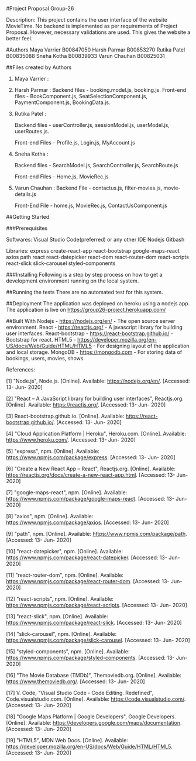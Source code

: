 #Project Proposal Group-26

Description: This project contains the user interface of the website MovieTime. No backend is implemented as per requirements of Project Proposal. However, necessary validations are used. This gives the website a better feel.


#Authors
Maya Varrier  B00847050
Harsh Parmar B00853270
Rutika Patel B00835088
Sneha Kotha B00839933
Varun Chauhan B00825031

##Files created by Authors
1. Maya Varrier :

2. Harsh Parmar :
   Backend files - booking.model.js, booking.js.
   Front-end files - BookComponent.js, SeatSelectionComponent.js, PaymentComponent.js, BookingData.js.

3. Rutika Patel : 

   Backend files - userController.js, sessionModel.js, userModel.js, userRoutes.js.
   
   Front-end Files - Profile.js, Login.js, MyAccount.js
   
4. Sneha Kotha :

   Backend files - SearchModel.js, SearchController.js, SearchRoute.js

   Front-end Files -  Home.js, MovieRec.js

5. Varun Chauhan : 
   Backend File - contactus.js, filter-movies.js, movie-details.js
   
   Front-End File - home.js, MovieRec.js, ContactUsComponent.js

   
   
##Getting Started

###Prerequisites

Softwares:
Visual Studio Code(preferred) or any other IDE
Nodejs
Gitbash

Libraries:
express
create-react-app
react-bootstrap
google-maps-react
axios
path
react
react-datepicker
react-dom
react-router-dom
react-scripts
react-slick
slick-carousel
styled-components

###Installing
Following is a step by step process on how to get a development environment running on the local system.

##Running the tests
There are no automated test for this system.

##Deployment
The application was deployed on heroku using a nodejs app. The application is live on https://group26-project.herokuapp.com/

##Built With
Nodejs - https://nodejs.org/en/ - The open source server environment.
React - https://reactjs.org/ - A javascript library for building user interfaces.
React-bootstrap - https://react-bootstrap.github.io/ - Bootstrap for react.
HTML5 - https://developer.mozilla.org/en-US/docs/Web/Guide/HTML/HTML5 - For designing layout of the application and local storage.
MongoDB - https://mongodb.com - For storing data of bookings, users, movies, shows.

References:

[1] "Node.js", Node.js. [Online]. Available: https://nodejs.org/en/. [Accessed: 13- Jun- 2020]

[2] "React – A JavaScript library for building user interfaces", Reactjs.org. [Online]. Available: https://reactjs.org/. [Accessed: 13- Jun- 2020]

[3] React-bootstrap.github.io. [Online]. Available: https://react-bootstrap.github.io/. [Accessed: 13- Jun- 2020]

[4] "Cloud Application Platform | Heroku", Heroku.com. [Online]. Available: https://www.heroku.com/. [Accessed: 13- Jun- 2020]

[5] "express", npm. [Online]. Available: https://www.npmjs.com/package/express. [Accessed: 13- Jun- 2020]

[6] "Create a New React App – React", Reactjs.org. [Online]. Available: https://reactjs.org/docs/create-a-new-react-app.html. [Accessed: 13- Jun- 2020]

[7] "google-maps-react", npm. [Online]. Available: https://www.npmjs.com/package/google-maps-react. [Accessed: 13- Jun- 2020]

[8] "axios", npm. [Online]. Available: https://www.npmjs.com/package/axios. [Accessed: 13- Jun- 2020]

[9] "path", npm. [Online]. Available: https://www.npmjs.com/package/path. [Accessed: 13- Jun- 2020]

[10] "react-datepicker", npm. [Online]. Available: https://www.npmjs.com/package/react-datepicker. [Accessed: 13- Jun- 2020]

[11] "react-router-dom", npm. [Online]. Available: https://www.npmjs.com/package/react-router-dom. [Accessed: 13- Jun- 2020]

[12] "react-scripts", npm. [Online]. Available: https://www.npmjs.com/package/react-scripts. [Accessed: 13- Jun- 2020]

[13] "react-slick", npm. [Online]. Available: https://www.npmjs.com/package/react-slick. [Accessed: 13- Jun- 2020]

[14] "slick-carousel", npm. [Online]. Available: https://www.npmjs.com/package/slick-carousel. [Accessed: 13- Jun- 2020]

[15] "styled-components", npm. [Online]. Available: https://www.npmjs.com/package/styled-components. [Accessed: 13- Jun- 2020]

[16] "The Movie Database (TMDb)", Themoviedb.org. [Online]. Available: https://www.themoviedb.org/. [Accessed: 13- Jun- 2020]

[17] V. Code, "Visual Studio Code - Code Editing. Redefined", Code.visualstudio.com. [Online]. Available: https://code.visualstudio.com/. [Accessed: 13- Jun- 2020]

[18] "Google Maps Platform  |  Google Developers", Google Developers. [Online]. Available: https://developers.google.com/maps/documentation. [Accessed: 13- Jun- 2020]

[19] "HTML5", MDN Web Docs. [Online]. Available: https://developer.mozilla.org/en-US/docs/Web/Guide/HTML/HTML5. [Accessed: 13- Jun- 2020]

